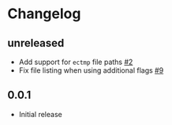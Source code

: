 # Changelog

## unreleased
- Add support for `ectmp` file paths [#2](https://github.com/observingClouds/ecmwfspec/issues/2)
- Fix file listing when using additional flags [#9](https://github.com/observingClouds/ecmwfspec/issues/9)

## 0.0.1
- Initial release
